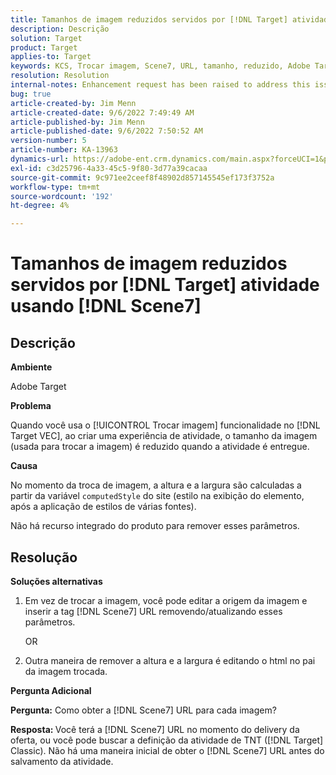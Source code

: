 ```yaml
---
title: Tamanhos de imagem reduzidos servidos por [!DNL Target] atividade usando o Scene7
description: Descrição
solution: Target
product: Target
applies-to: Target
keywords: KCS, Trocar imagem, Scene7, URL, tamanho, reduzido, Adobe Target
resolution: Resolution
internal-notes: Enhancement request has been raised to address this issue permanentaly
bug: true
article-created-by: Jim Menn
article-created-date: 9/6/2022 7:49:49 AM
article-published-by: Jim Menn
article-published-date: 9/6/2022 7:50:52 AM
version-number: 5
article-number: KA-13963
dynamics-url: https://adobe-ent.crm.dynamics.com/main.aspx?forceUCI=1&pagetype=entityrecord&etn=knowledgearticle&id=f88b677b-b82d-ed11-9db1-0022480866ad
exl-id: c3d25796-4a33-45c5-9f80-3d77a39cacaa
source-git-commit: 9c971ee2ceef8f48902d857145545ef173f3752a
workflow-type: tm+mt
source-wordcount: '192'
ht-degree: 4%

---
```


# Tamanhos de imagem reduzidos servidos por [!DNL Target] atividade usando [!DNL Scene7]

## Descrição

<b>Ambiente</b>

Adobe Target

<b>Problema</b>

Quando você usa o [!UICONTROL Trocar imagem] funcionalidade no [!DNL Target VEC], ao criar uma experiência de atividade, o tamanho da imagem (usada para trocar a imagem) é reduzido quando a atividade é entregue.

<b>Causa</b>

No momento da troca de imagem, a altura e a largura são calculadas a partir da variável `computedStyle` do site (estilo na exibição do elemento, após a aplicação de estilos de várias fontes).

Não há recurso integrado do produto para remover esses parâmetros.

## Resolução

<b>Soluções alternativas</b>

1. Em vez de trocar a imagem, você pode editar a origem da imagem e inserir a tag [!DNL Scene7] URL removendo/atualizando esses parâmetros.

   OR

1. Outra maneira de remover a altura e a largura é editando o html no pai da imagem trocada.

<b>Pergunta Adicional</b>

<b>Pergunta:</b> Como obter a [!DNL Scene7] URL para cada imagem? 

<b>Resposta: </b>Você terá a [!DNL Scene7] URL no momento do delivery da oferta, ou você pode buscar a definição da atividade de TNT ([!DNL Target] Classic). Não há uma maneira inicial de obter o [!DNL Scene7] URL antes do salvamento da atividade.

